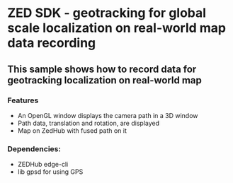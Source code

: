 # ZED SDK - geotracking for global scale localization on real-world map data recording

## This sample shows how to record data for geotracking localization on real-world map

### Features
- An OpenGL window displays the camera path in a 3D window
- Path data, translation and rotation, are displayed
- Map on ZedHub with fused path on it

### Dependencies:
- ZEDHub edge-cli 
- lib gpsd for using GPS 
